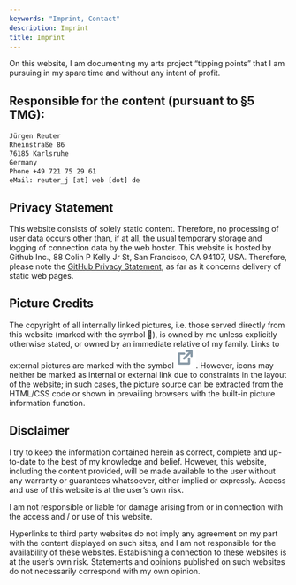 ```yaml
---
keywords: "Imprint, Contact"
description: Imprint
title: Imprint
---
```


On this website, I am documenting my arts project “tipping points”
that I am pursuing in my spare time and without any intent of profit.

## Responsible for the content (pursuant to §5 TMG):

    Jürgen Reuter
    Rheinstraße 86
    76185 Karlsruhe
    Germany
    Phone +49 721 75 29 61
    eMail: reuter_j [at] web [dot] de

## Privacy Statement

This website consists of solely static content.  Therefore, no
processing of user data occurs other than, if at all, the usual
temporary storage and logging of connection data by the web hoster.
This website is hosted by Github Inc., 88 Colin P Kelly Jr St, San
Francisco, CA 94107, USA.  Therefore, please note the [GitHub Privacy
Statement](https://help.github.com/en/github/site-policy/github-privacy-statement),
as far as it concerns delivery of static web pages.

## Picture Credits

The copyright of all internally linked pictures, i.e. those served
directly from this website (marked with the symbol 🔗), is owned by me
unless explicitly otherwise stated, or owned by an immediate relative
of my family.  Links to external pictures are marked with the symbol
<img src="../images/external-link.svg" alt="symbol for external link"
/>.  However, icons may neither be marked as internal or external link
due to constraints in the layout of the website; in such cases, the
picture source can be extracted from the HTML/CSS code or shown in
prevailing browsers with the built-in picture information function.

## Disclaimer

I try to keep the information contained herein as correct, complete
and up-to-date to the best of my knowledge and belief.  However, this
website, including the content provided, will be made available to the
user without any warranty or guarantees whatsoever, either implied or
expressly.  Access and use of this website is at the user’s own risk.

I am not responsible or liable for damage arising from or in
connection with the access and / or use of this website.

Hyperlinks to third party websites do not imply any agreement on my
part with the content displayed on such sites, and I am not
responsible for the availability of these websites.  Establishing a
connection to these websites is at the user’s own risk.  Statements
and opinions published on such websites do not necessarily correspond
with my own opinion.
